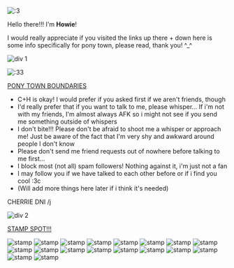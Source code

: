 ![:3](https://64.media.tumblr.com/9988708b1b70bb35ffd0105a0d078f6c/ffa009e0360f0703-61/s540x810/5aaa986c7106fb7a1b20ba63d06167a7788a9b72.gifv)

Hello there!!! I'm **Howie**!

I would really appreciate if you visited the links up there + down here is some info specifically for pony town, please read, thank you! ^_^

![div 1](https://64.media.tumblr.com/dd8272418fe3df74f1d5235dcbbbc4cc/21c9ae3431b849d0-e6/s500x750/e25ff325287c6a8741b3245c83ad5c2928aa9828.gifv)

![:33](https://64.media.tumblr.com/38af5966f8e7daf495323e2192b57dcc/33e73b2e8cb13426-a8/s250x400/b822b161eb1d6ff27d5e655f0c6b7e1df8fb49f3.gifv)

<ins>PONY TOWN BOUNDARIES</ins>

* C+H is okay! I would prefer if you asked first if we aren't friends, though
* I'd really prefer that if you want to talk to me, please whisper... If i'm not with my friends, I'm almost always AFK so i might not see if you send me something outside of whispers
* I don't bite!!! Please don't be afraid to shoot me a whisper or approach me! Just be aware of the fact that I'm very shy and awkward around people I don't know
* Please don't send me friend requests out of nowhere before talking to me first...
* I block most (not all) spam followers! Nothing against it, i'm just not a fan
* I may follow you if we have talked to each other before or if i find you cool :3c
* (Will add more things here later if i think it's needed)

CHERRIE DNI /j

![div 2](https://64.media.tumblr.com/074ecfcc2af298bdc433b15fb262fd4e/eafe2f590438eee2-66/s400x600/16ad6069d4441527dc6dec95722f7f6b34fae93b.gifv)

<ins>STAMP SPOT!!!</ins>

![stamp](https://64.media.tumblr.com/9d51e9710d24283290d83c095614f818/2be3d7b7e3b8925d-67/s100x200/21238fd5b8b00e8e41b7bfb3d313f36b0a212cb9.gifv) ![stamp](https://64.media.tumblr.com/e964f83598d7bfa4311a0893a87ec2f2/4cec8525e8c76e66-be/s100x200/d25fa4ccef0a8cfac46a7c77696322e0e1f42a5b.pnj) ![stamp](https://64.media.tumblr.com/a5a2f0e6a56719e29609be213f773120/4cec8525e8c76e66-d2/s100x200/3cb299d52f573f22c70c5f0b18b4e30b9f964a74.gifv) ![stamp](https://64.media.tumblr.com/cdfab1b58506ae5d59d4a7ac399b959e/755638cd6f9e9fe2-7b/s100x200/66030677a98885346f6000876ea4e0f41d9fead7.gifv) ![stamp](https://64.media.tumblr.com/f75d14da57ca1ac2421e660f18deed0f/755638cd6f9e9fe2-3c/s100x200/d055806dfeef94f69b1926e0ea8d80c59bd36ae6.gifv) ![stamp](https://64.media.tumblr.com/360733dd1f9401e64a9d29852a662152/d1b13d10a3b57c68-87/s100x200/17041b6f6a99c58862319e6af5dc4154a579ad0f.pnj) ![stamp](https://64.media.tumblr.com/839186449ed09e3c13380bd754fcfe68/c10c854533afad72-15/s100x200/b6264b53bb6de2d4b062478bcf027d7da5325d24.gifv) ![stamp](https://64.media.tumblr.com/ce15c2eda3f6906730af8a66a516d983/c10c854533afad72-95/s100x200/4943fcb0d8c200b3ea92b679d323c5119559938b.gifv) ![stamp](https://64.media.tumblr.com/8eefa88953b55f47124d039097b44aa6/0a844093c4702aee-c0/s100x200/33a28a8c74e3060519acf53a0cdb67ce16fe408b.gifv) ![stamp](https://64.media.tumblr.com/257db078a1aebc3423f5011483ad2fd5/4296d8526e219dee-9d/s100x200/557078d7b223d26ccffab7bea791427859a63f57.gifv) ![stamp](https://64.media.tumblr.com/6ae74c546bf1829769e7fc7e3f72ac3b/5b40d336298baa29-70/s100x200/961f989eeda5340fce69c2be3a689e513f66473a.pnj) ![stamp](https://64.media.tumblr.com/d718bf42c79191d474197a0aa84607d8/5b40d336298baa29-90/s100x200/17522119bd9c792d822ea601307273c8048c982b.gifv) ![stamp](https://external-media.spacehey.net/media/s_xcq0rtSE00LQ9ihw0BKygl3TjsQO2V5ZUVCJtfp0fc=/https://files.catbox.moe/valymc.gif) ![stamp](https://64.media.tumblr.com/e4259b6f72909840c32ac8e56528a8ff/6c0f91c1af4ee0a2-9d/s100x200/6c7d13d9e57c312cef5d0151aec54a999c87279a.pnj) ![stamp](https://external-media.spacehey.net/media/sY--WtLdFhWO-DzG8-mGRyhUmg52aXIu5UpvZOq5o_20=/https://files.catbox.moe/mz8xza.gif) ![stamp](https://64.media.tumblr.com/ea8560f1c275f15328c33ee87bbb4910/04b98bc6f19fc712-5c/s100x200/88d5cae619ff581d14b02a06f4f353bc8e171929.gifv) ![stamp](https://64.media.tumblr.com/3f5880c1c6c531173e9b80cc9a9ab912/f943d9890bee0f57-71/s100x200/a22843669d0ccea1c99c7a668fa431c8b8c8065f.pnj) ![stamp](https://64.media.tumblr.com/acdb64e755a066c2c0b2d5c5a324580d/5f9ed5b1378f8ada-45/s100x200/cda82deb8fe92fb538d4b99672c4c05991d0dc21.pnj)
